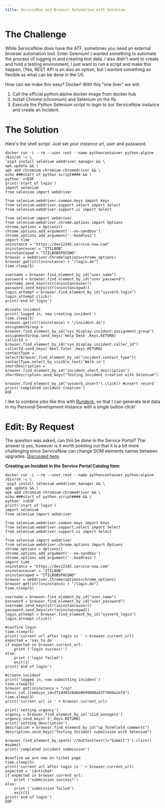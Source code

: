 ```yaml
---
title: ServiceNow and Browser Automation with Selenium
---
```


# The Challenge
While ServiceNow does have the ATF, sometimes you need an external browser automation tool. Enter Selenium! I wanted something to automate the process of logging in and creating test data. I also didn't want to create and hold a testing environment, I just want to run a script and make this happen. (Yes, REST API is an also an option, but I wanted something as flexible as what can be done in the UI).

How can we make this easy? Docker! With this "one liner" we will:
1. Call the official python:alpine docker image from docker hub
2. Install Chrome (chromium) and Selenium on the fly
3. Execute the Python Selenium script to login to our ServiceNow instance and create an Incident.

# The Solution
Here's the shell script. Just set your instance url, user and password.
```
docker run -i --rm --user root --name pythoncontainer python:alpine /bin/sh -c \
'pip3 install selenium webdriver_manager && \
apk update && \
apk add chromium chromium-chromedriver && \
echo ###start of python script#### && \
python' <<EOF 
print('start of login')
import selenium	
from selenium import webdriver

from selenium.webdriver.common.keys import Keys
from selenium.webdriver.support.select import Select
from selenium.webdriver.support.ui import Select

from selenium import webdriver
from selenium.webdriver.chrome.options import Options
chrome_options = Options()
chrome_options.add_argument('--no-sandbox')
chrome_options.add_argument('--headless')
import time
sninstance = "https://dev12345.service-now.com"
sninstanceuser = "ITILBOB"
sninstancepwd = "ITILBOBSPASSWD"
browser = webdriver.Chrome(options=chrome_options)
browser.get(str(sninstance) + "/login.do") 
time.sleep(5)

username = browser.find_element_by_id("user_name")
password = browser.find_element_by_id("user_password")
username.send_keys(str(sninstanceuser))
password.send_keys(str(sninstancepwd))
login_attempt = browser.find_element_by_id("sysverb_login")
login_attempt.click()
print('end of login')

#create incident
print('logged in, now creating incident')
time.sleep(5)
browser.get(str(sninstance) + "/incident.do")
assignmentGroup = browser.find_element_by_id("sys_display.incident.assignment_group")
assignmentGroup.send_keys('Help Desk',Keys.RETURN)
callerId = browser.find_element_by_id("sys_display.incident.caller_id")
callerId.send_keys('Abel Tuter',Keys.RETURN)
contactType = Select(browser.find_element_by_id("incident.contact_type"))
contactType.select_by_visible_text('Walk-in')
shortDescription = browser.find_element_by_id("incident.short_description")
shortDescription.send_keys("Testing Incident creation with Selenium")

browser.find_element_by_id("sysverb_insert").click() #insert record
print('completed incident creation')
EOF
```
I like to combine jobs like this with [Rundeck](https://www.rundeck.com/open-source), so that I can generate test data in my Personal Development Instance with a single button click!

# Edit: By Request
The question was asked, can this be done in the Service Portal? The answer is yes, however is it worth pointing out that it is a bit more challenging since ServiceNow can change DOM elements names between upgrades. [Discussed here](https://community.servicenow.com/community?id=community_question&sys_id=39fa29e3db9fc0901cd8a345ca9619ab).

**Creating an Incident in the Service Portal Catalog Item**
```
docker run -i --rm --user root --name pythoncontainer python:alpine /bin/sh -c \
'pip3 install selenium webdriver_manager && \
apk update && \
apk add chromium chromium-chromedriver && \
echo ###start of python script#### && \
python' <<EOF 
print('start of login')
import selenium	
from selenium import webdriver

from selenium.webdriver.common.keys import Keys
from selenium.webdriver.support.select import Select
from selenium.webdriver.support.ui import Select

from selenium import webdriver
from selenium.webdriver.chrome.options import Options
chrome_options = Options()
chrome_options.add_argument('--no-sandbox')
chrome_options.add_argument('--headless')
import time
sninstance = "https://dev12345.service-now.com"
sninstanceuser = "ITILBOB"
sninstancepwd = "ITILBOBSPASSWD"
browser = webdriver.Chrome(options=chrome_options)
browser.get(str(sninstance) + "/login.do") 
time.sleep(5)

username = browser.find_element_by_id("user_name")
password = browser.find_element_by_id("user_password")
username.send_keys(str(sninstanceuser))
password.send_keys(str(sninstancepwd))
login_attempt = browser.find_element_by_id("sysverb_login")
login_attempt.click()

#confirm login
time.sleep(5)
print('current url after login is ' + browser.current_url)
expected = 'nav_to.do'
if expected in browser.current_url:
    print ('login success!')
else:
    print ('login failed')
    exit(1)
print('end of login')

#create incident
print('logged in, now submitting incident')
time.sleep(5)
browser.get(sninstance + "/sp?id=sc_cat_item&sys_id=3f1dd0320a0a0b99000a53f7604a2ef9")
time.sleep(3)
print('current url is ' + browser.current_url)

print('setting urgency')
urgency = browser.find_element_by_id('s2id_autogen1')
urgency.send_keys('3',Keys.RETURN)
print('setting description')
description = browser.find_element_by_id("sp_formfield_comments")
description.send_keys("Testing Incident submission with Selenium")

browser.find_element_by_xpath('//button[text()="Submit"]').click() #submit
print('completed incident submission')

#confirm we are now on ticket page
time.sleep(5)
print('current url after login is ' + browser.current_url)
expected = 'id=ticket'
if expected in browser.current_url:
    print ('submission success!')
else:
    print ('submission failed')
    exit(1)
print('end of login')
EOF
```

